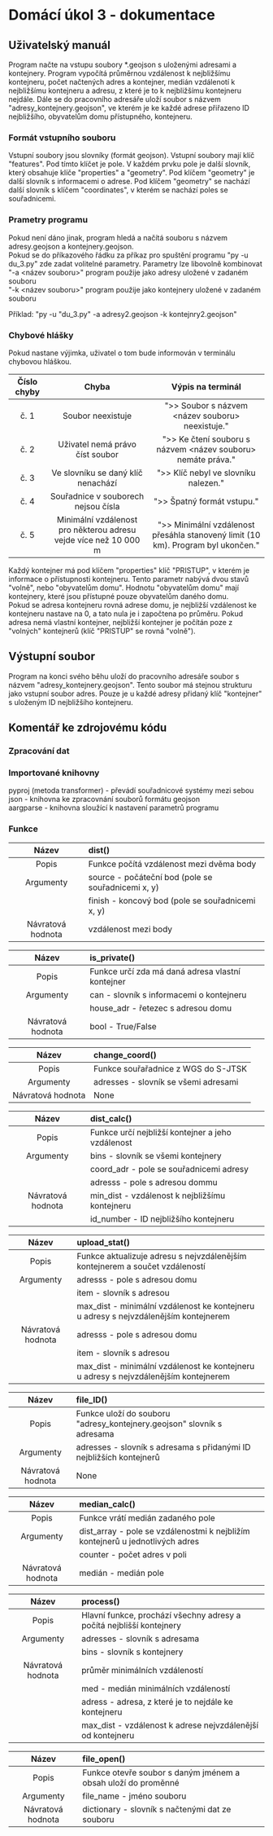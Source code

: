 # Domácí úkol 3 - dokumentace
## Uživatelský manuál
Program načte na vstupu soubory *.geojson s uloženými adresami a kontejnery. Program vypočítá průměrnou vzdálenost k nejbližšímu kontejneru, počet načtených adres a kontejner, medián vzdálenotí k nejbližšímu kontejneru a adresu, z které je to k nejbližšímu kontejneru nejdále. Dále se do pracovního adresáře uloží soubor s názvem "adresy_kontejnery.geojson", ve kterém je ke každé adrese přiřazeno ID nejbližšího, obyvatelům domu přístupného, kontejneru.

### Formát vstupního souboru
Vstupní soubory jsou slovníky (formát geojson). 
Vstupní soubory mají klíč "features". Pod tímto klíčet je pole. V každém prvku pole je další slovník, který obsahuje klíče "properties" a "geometry". Pod klíčem "geometry" je další slovník s informacemi o adrese. Pod klíčem "geometry" se nachází další slovník s klíčem "coordinates", v kterém se nachází poles se souřadnicemi.<br/>
### Prametry programu
Pokud není dáno jinak, program hledá a načítá souboru s názvem adresy.geojson a kontejnery.geojson.<br/>
Pokud se do příkazového řádku za příkaz pro spuštění programu "py -u du_3.py" zde zadat volitelné parametry. Parametry lze libovolně kombinovat<br/>
"-a <název souboru>"  program použije jako adresy uložené v zadaném souboru<br/> 
"-k <název souboru>"  program použije jako kontejnery uložené v zadaném souboru<br/> 

Příklad: "py -u "du_3.py" -a adresy2.geojson -k kontejnry2.geojson"

### Chybové hlášky 
Pokud nastane výjimka, uživatel o tom bude informován v terminálu chybovou hláškou.

|Číslo chyby|Chyba|Výpis na terminál|
|:---:|:---:|:---:|
|č. 1|Soubor neexistuje|">> Soubor s názvem <název souboru> neexistuje."|
|č. 2|Uživatel nemá právo číst soubor|">> Ke čtení souboru s názvem <název souboru> nemáte práva."|
|č. 3|Ve slovníku se daný klíč nenachází|">> Klíč nebyl ve slovníku nalezen."|
|č. 4|Souřadnice v souborech nejsou čísla|">> Špatný formát vstupu."|
|č. 5|Minimální vzdálenost pro některou adresu vejde více než 10 000 m|">> Minimální vzdálenost přesáhla stanovený limit (10 km). Program byl ukončen."|

Každý kontejner má pod klíčem "properties" klíč "PRISTUP", v kterém je informace o přístupnosti kontejneru. Tento parametr nabývá dvou stavů "volně", nebo "obyvatelům domu". Hodnotu "obyvatelům domu" mají kontejnery, které jsou přístupné pouze obyvatelům daného domu.<br/>
Pokud se adresa kontejneru rovná adrese domu, je nejbližší vzdálenost ke kontejneru nastave na 0, a tato nula je i započtena po průměru. Pokud adresa nemá vlastní kontejner, nejbližší kontejner je počítán poze z "volných" kontejnerů (klíč "PRISTUP" se rovná "volně").

## Výstupní soubor
Program na konci svého běhu uloží do pracovního adresáře soubor s názvem "adresy_kontejnery.geojson". Tento soubor má stejnou strukturu jako vstupní soubor adres. Pouze je u každé adresy přidaný klíč "kontejner" s uloženým ID nejbližšího kontejneru.

## Komentář ke zdrojovému kódu
### Zpracování dat
### Importované knihovny
pyproj (metoda transformer) - převádí souřadnicové systémy mezi sebou<br/>
json - knihovna ke zpracovnání souborů formátu geojson<br/>
aargparse - knihovna sloužící k nastavení parametrů programu<br/>

### Funkce
|Název|dist()|
|:---:|:---|
|Popis|Funkce počítá vzdálenost mezi dvěma body|
|Argumenty|source - počáteční bod (pole se souřadnicemi x, y)|
||finish - koncový bod (pole se souřadnicemi x, y)|
|Návratová hodnota| vzdálenost mezi body|

|Název|is_private()|
|:---:|:---|
|Popis|Funkce určí zda má daná adresa vlastní kontejner|
|Argumenty|can - slovník s informacemi o kontejneru|
||house_adr - řetezec s adresou domu|
|Návratová hodnota| bool - True/False|

|Název|change_coord()|
|:---:|:---|
|Popis|Funkce souřařadnice z WGS do S-JTSK|
|Argumenty|adresses - slovník se všemi adresami|
|Návratová hodnota|None|

|Název|dist_calc()|
|:---:|:---|
|Popis|Funkce určí nejbližší kontejner a jeho vzdálenost|
|Argumenty|bins - slovník se všemi kontejnery|
||coord_adr - pole se souřadnicemi adresy|
||adresss - pole s adresou dommu|
|Návratová hodnota|min_dist - vzdálenost k nejbližšímu kontejneru|
||id_number - ID nejbližšího kontejneru|

|Název|upload_stat()|
|:---:|:---|
|Popis|Funkce aktualizuje adresu s nejvzdálenějším kontejnerem a součet vzdáleností|
|Argumenty|adresss - pole s adresou domu|
||item - slovník s adresou|
||max_dist - minimální vzdálenost ke kontejneru u adresy s nejvzdálenějším kontejnerem|
|Návratová hodnota|adresss - pole s adresou domu|
||item - slovník s adresou|
||max_dist - minimální vzdálenost ke kontejneru u adresy s nejvzdálenějším kontejnerem|

|Název|file_ID()|
|:---:|:---|
|Popis|Funkce uloží do souboru "adresy_kontejnery.geojson" slovník s adresama|
|Argumenty|adresses - slovník s adresama s přidanými ID nejbližších kontejnerů|
|Návratová hodnota|None|

|Název|median_calc()|
|:---:|:---|
|Popis|Funkce vrátí medián zadaného pole|
|Argumenty|dist_array - pole se vzdálenostmi k nejbližím kontejnerů u jednotlivých adres|
||counter - počet adres v poli|
|Návratová hodnota|medián - medián pole|

|Název|process()|
|:---:|:---|
|Popis|Hlavní funkce, prochází všechny adresy a počítá nejblišší kontejnery|
|Argumenty|adresses - slovník s adresama|
||bins - slovník s kontejnery|
|Návratová hodnota|průměr minimálních vzdáleností|
||med - medián minimálních vzdáleností|
||adress - adresa, z které je to nejdále ke kontejneru|
||max_dist - vzdálenost k adrese nejvzdálenější od kontejneru|

|Název|file_open()|
|:---:|:---|
|Popis|Funkce otevře soubor s daným jménem a obsah uloží do proměnné|
|Argumenty|file_name - jméno souboru|
|Návratová hodnota|dictionary - slovník s načtenými dat ze souboru|
